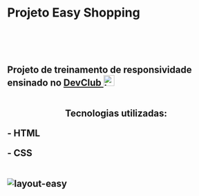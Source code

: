 <h1>Projeto Easy Shopping<h1>
<br>
  <h2> Projeto de treinamento de responsividade ensinado no <a href="https://rodolfomori.com.br/devclub/">DevClub <img src="https://rodolfomori.com.br/wp-content/uploads/elementor/thumbs/LOGO_1-pl6s0w83bob17fyv2myc9hccfjkrd6md916y3lfbcg.png" width="25px" alt="logo-dev"><a/>
<br>
<br>  
  <p align="center">Tecnologias utilizadas:</p>
  <p>- HTML</p>
  <p>- CSS</p>
  
<br>
<img src="https://github.com/SidneiGoulartJunior/Projeto-easy-shopping/blob/master/Imgs/Responsividade.easy.png?raw=true" alt="layout-easy"/>
